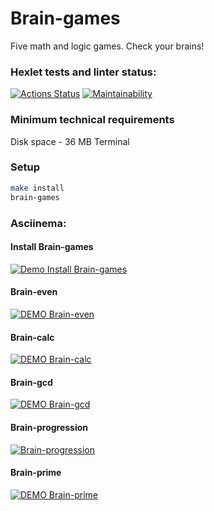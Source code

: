# Brain-games
Five math and logic games. Check your brains!

### Hexlet tests and linter status:
[![Actions Status](https://github.com/natalia-nuikina/frontend-project-44/actions/workflows/hexlet-check.yml/badge.svg)](https://github.com/natalia-nuikina/frontend-project-44/actions)
[![Maintainability](https://api.codeclimate.com/v1/badges/6db21d0c188996a307c6/maintainability)](https://codeclimate.com/github/natalia-nuikina/frontend-project-44/maintainability)

### Minimum technical requirements
Disk space - 36 MB
Terminal

### Setup

```bash
make install
brain-games
```

### Asciinema:
#### Install Brain-games
[![Demo Install Brain-games](https://asciinema.org/a/LTY4XUnZ6Utv3grQztifbju0r.svg)](https://asciinema.org/a/LTY4XUnZ6Utv3grQztifbju0r)
#### Brain-even
[![DEMO Brain-even](https://asciinema.org/a/QDIgnd2A5Me7RgzF1XyiS0EgW.svg)](https://asciinema.org/a/QDIgnd2A5Me7RgzF1XyiS0EgW)
#### Brain-calc
[![DEMO Brain-calc](https://asciinema.org/a/Bc9WAG1D74bttmV3TD7UabAQI.svg)](https://asciinema.org/a/Bc9WAG1D74bttmV3TD7UabAQI)
#### Brain-gcd
[![DEMO Brain-gcd](https://asciinema.org/a/ZGGcIqcqxht9Pqi8iIrjVKjnO.svg)](https://asciinema.org/a/ZGGcIqcqxht9Pqi8iIrjVKjnO)
#### Brain-progression
[![Brain-progression](https://asciinema.org/a/Y65s3GcocQ20mCxq5LfoPkOVe.svg)](https://asciinema.org/a/Y65s3GcocQ20mCxq5LfoPkOVe)
#### Brain-prime
[![DEMO Brain-prime](https://asciinema.org/a/6Hjhy6EE3QpBFnY7aPExAtUFo.svg)](https://asciinema.org/a/6Hjhy6EE3QpBFnY7aPExAtUFo)
